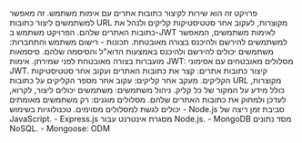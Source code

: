 
פרויקט זה הוא שירות לקיצור כתובות אתרים עם אימות משתמש. 
זה מאפשר למשתמשים ליצור כתובות URL מקוצרות, לעקוב אחר סטטיסטיקות קליקים ולנהל את כתובות האתרים שלהם.
הפרויקט משתמש ב-JWT לאימות משתמשים, המאפשר למשתמשים להירשם ולהיכנס בצורה מאובטחת. 
תכונות -
רישום משתמש והתחברות: משתמשים יכולים להירשם ולהיכנס באמצעות הדוא"ל והסיסמה שלהם. 
סיסמאות מועברות בצורה מאובטחת לפני שמירתן.
אימות JWT: מסלולים מאובטחים עם אסימוני JWT. 
קיצור כתובות אתרים: קצר את כתובות האתרים ועקוב אחר סטטיסטיקות הקליקים. 
מעקב אחר קליקים: עקוב אחר מספר הקליקים על כתובות URL מקוצרות, כולל מידע על המקור של כל קליק.
ניהול משתמשים: משתמשים יכולים ליצור, לקרוא, לעדכן ולמחוק את כתובות האתרים שלהם.
מסלולים מוגנים: רק משתמשים מאומתים יכולים לגשת למסלולים מסוימים.
טכנולוגיות בשימוש - Node.js
סביבת זמן ריצה של JavaScript. - Express.js
מסגרת אינטרנט עבור Node.js. - MongoDB
מסד נתונים NoSQL. - Mongoose: ODM 
